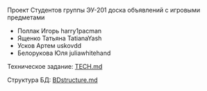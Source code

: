 Проект Студентов группы ЭУ-201
доска объявлений с игровыми предметами

- Поллак Игорь harry1pacman
- Ященко Татьяна TatianaYash
- Усков Артем uskovdd
- Белорукова Юля juliawhitehand


Техническое задание: [TECH.md](TECH.md)

Структура БД: [BDstructure.md](BDstructure.md)